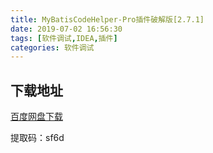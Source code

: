 ```yaml
---
title: MyBatisCodeHelper-Pro插件破解版[2.7.1]
date: 2019-07-02 16:56:30
tags: [软件调试,IDEA,插件]
categories: 软件调试
---
```


## **下载地址**

[百度网盘下载](https://pan.baidu.com/s/1CmmRCjBrWa1geP1Pje8z5Q)

提取码：sf6d

